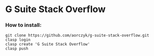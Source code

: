 # G Suite Stack Overflow

### How to install:
```
git clone https://github.com/aorczyk/g-suite-stack-overflow.git
clasp login
clasp create 'G Suite Stack Overflow'
clasp push
```
